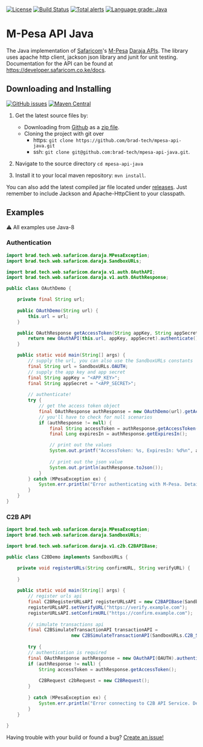 [![License](https://img.shields.io/badge/License-Apache%202.0-blue.svg)](https://opensource.org/licenses/Apache-2.0)
[![Build Status](https://travis-ci.com/brad-tech/mpesa-api-java.svg?branch=master)](https://travis-ci.com/brad-tech/mpesa-api-java)
[![Total alerts](https://img.shields.io/lgtm/alerts/g/brad-tech/mpesa-api-java.svg?logo=lgtm&logoWidth=18)](https://lgtm.com/projects/g/brad-tech/mpesa-api-java/alerts/)
[![Language grade: Java](https://img.shields.io/lgtm/grade/java/g/brad-tech/mpesa-api-java.svg?logo=lgtm&logoWidth=18)](https://lgtm.com/projects/g/brad-tech/mpesa-api-java/context:java)

# M-Pesa API Java
The Java implementation of [Safaricom](https://www.safaricom.co.ke)'s [M-Pesa](https://www.safaricom.co.ke/personal/m-pesa) [Daraja APIs](https://developer.safaricom.co.ke/). The library uses apache http client, jackson json library and 
junit for unit testing. Documentation for the API can be found at https://developer.safaricom.co.ke/docs.

## Downloading and Installing
[![GitHub issues](https://img.shields.io/github/release/brad-tech/mpesa-api-java.svg)](https://github.com/brad-tech/mpesa-api-java/releases/latest)
[![Maven Central](https://img.shields.io/maven-central/v/brad.tech/mpesa-api-java.svg)](http://mvnrepository.com/artifact/brad.tech/mpesa-api-java)
1. Get the latest source files by:
   - Downloading from [Github](https://github.com/brad-tech/mpesa-api-java) as a [zip file](https://github.com/brad-tech/mpesa-api-java/archive/master.zip).
   - Cloning the project with git over 
     * https: `git clone https://github.com/brad-tech/mpesa-api-java.git`
     * ssh: `git clone git@github.com:brad-tech/mpesa-api-java.git`.
  
2. Navigate to the source directory `cd mpesa-api-java`
3. Install it to your local maven repository: `mvn install`.

You can also add the latest compiled jar file located under [releases](https://github.com/brad-tech/mpesa-api-java/releases/download/v1.0/mpesa-api-java-1.0-SNAPSHOT.jar).
Just remember to include Jackson and Apache-HttpClient to your classpath.

## Examples
:warning: All examples use Java-8

### Authentication
```java
import brad.tech.web.safaricom.daraja.MPesaException;
import brad.tech.web.safaricom.daraja.SandboxURLs;

import brad.tech.web.safaricom.daraja.v1.auth.OAuthAPI;
import brad.tech.web.safaricom.daraja.v1.auth.OAuthResponse;

public class OAuthDemo {

    private final String url;
    
    public OAuthDemo(String url) {
        this.url = url;
    }

    public OAuthResponse getAccessToken(String appKey, String appSecret) throws MPesaException {
        return new OAuthAPI(this.url, appKey, appSecret).authenticate();
    }

    public static void main(String[] args) {
        // supply the url, you can also use the SandboxURLs constants
        final String url = SandboxURLs.OAUTH;
        // supply the app key and app secret
        final String appKey = "<APP_KEY>";
        final String appSecret = "<APP_SECRET>";
        
        // authenticate!  
        try {
            // get the access token object
            final OAuthResponse authResponse = new OAuthDemo(url).getAccessToken(appKey, appSecret);
            // you'll have to check for null scenarios
            if (authResponse != null) {
                final String accessToken = authResponse.getAccessToken();
                final Long expiresIn = authResponse.getExpiresIn();

                // print out the values
                System.out.printf("AccessToken: %s, ExpiresIn: %d%n", accessToken, expiresIn);
    
                // print out the json value
                System.out.println(authResponse.toJson());
            }
        } catch (MPesaException ex) {
            System.err.println("Error authenticating with M-Pesa. Details: " + ex.getMessage());
        }
    }
}

```

### C2B API
```java
import brad.tech.web.safaricom.daraja.MPesaException;
import brad.tech.web.safaricom.daraja.SandboxURLs;

import brad.tech.web.safaricom.daraja.v1.c2b.C2BAPIBase;

public class C2BDemo implements SandboxURLs {

    private void registerURLs(String confirmURL, String verifyURL) {
        
    }
 
    public static void main(String[] args) {
        // register urls api
        final C2BRegisterURLsAPI registerURLsAPI = new C2BAPIBase(SandboxURLs.C2B_REGISTER_URL_API);
        registerURLsAPI.setVerifyURL("https://verify.example.com");
        registerURLsAPI.setConfirmURL("https://confirm.example.com");
        
        // simulate transactions api
        final C2BSimulateTransactionAPI transactionAPI = 
                        new C2BSimulateTransactionAPI(SandboxURLs.C2B_SIMULATE_TRANSACTION);
        
        try {
        // authentication is required
        final OAuthResponse authResponse = new OAuthAPI(OAUTH).authenticate();
        if (authResponse != null) {
            String accessToken = authResponse.getAccessToken();
            
            C2BRequest c2bRequest = new C2BRequest();
        }
            
        } catch (MPesaException ex) {
            System.err.println("Error connecting to C2B API Service. Details: " + ex.getMessage());
        }
    }
    
}

```


Having trouble with your build or found a bug? [Create an issue!](https://github.com/brad-tech/mpesa-api-java/issues)
